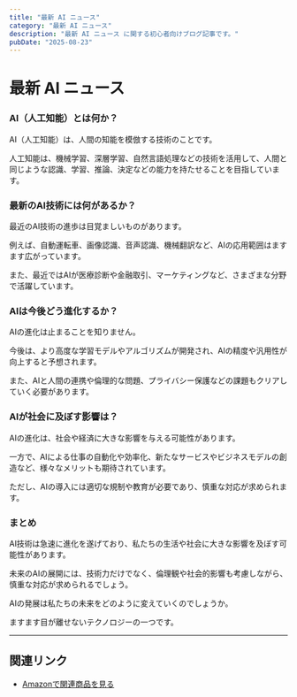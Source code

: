 ```yaml
---
title: "最新 AI ニュース"
category: "最新 AI ニュース"
description: "最新 AI ニュース に関する初心者向けブログ記事です。"
pubDate: "2025-08-23"
---
```


# 最新 AI ニュース

### AI（人工知能）とは何か？
AI（人工知能）は、人間の知能を模倣する技術のことです。

人工知能は、機械学習、深層学習、自然言語処理などの技術を活用して、人間と同じような認識、学習、推論、決定などの能力を持たせることを目指しています。



### 最新のAI技術には何があるか？
最近のAI技術の進歩は目覚ましいものがあります。

例えば、自動運転車、画像認識、音声認識、機械翻訳など、AIの応用範囲はますます広がっています。

また、最近ではAIが医療診断や金融取引、マーケティングなど、さまざまな分野で活躍しています。



### AIは今後どう進化するか？
AIの進化は止まることを知りません。

今後は、より高度な学習モデルやアルゴリズムが開発され、AIの精度や汎用性が向上すると予想されます。

また、AIと人間の連携や倫理的な問題、プライバシー保護などの課題もクリアしていく必要があります。



### AIが社会に及ぼす影響は？
AIの進化は、社会や経済に大きな影響を与える可能性があります。

一方で、AIによる仕事の自動化や効率化、新たなサービスやビジネスモデルの創造など、様々なメリットも期待されています。

ただし、AIの導入には適切な規制や教育が必要であり、慎重な対応が求められます。



### まとめ
AI技術は急速に進化を遂げており、私たちの生活や社会に大きな影響を及ぼす可能性があります。

未来のAIの展開には、技術力だけでなく、倫理観や社会的影響も考慮しながら、慎重な対応が求められるでしょう。

AIの発展は私たちの未来をどのように変えていくのでしょうか。

ますます目が離せないテクノロジーの一つです。



---

## 関連リンク

- [Amazonで関連商品を見る](https://www.amazon.co.jp/s?k=%E6%9C%80%E6%96%B0+AI+%E3%83%8B%E3%83%A5%E3%83%BC%E3%82%B9&tag=autowritehubai-22)
